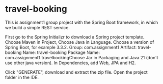 # travel-booking

This is assignment1 group project with the Spring Boot framework, in which we build a simple REST service.

First go to the Spring Initializr to download a Spring project template. Choose Maven in Project, Choose Java in Language. Choose a version of Spring Boot, for example 3.3.2. 
Group: com.assignment1
Artifact: travel-booking
Name: travel-booking
Package Name: com.assignment1.travelbookingChoose Jar in Packaging and Java 21 (don't use other java version). In Dependencies, add Web, JPA and H2.

Click "GENERATE", download and extract the zip file. Open the project folder in the IDE.

